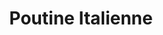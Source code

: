 ---
title: "Poutine Italienne"
description: ""
price_s: "8"
price_l: "11"
weight: "3"
hidden: true
---